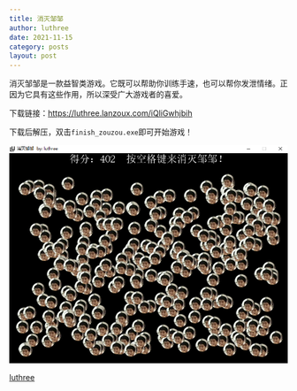 ```yaml
---
title: 消灭邹邹
author: luthree
date: 2021-11-15
category: posts
layout: post
---
```


消灭邹邹是一款益智类游戏。它既可以帮助你训练手速，也可以帮你发泄情绪。正因为它具有这些作用，所以深受广大游戏者的喜爱。

下载链接：https://luthree.lanzoux.com/iQliGwhjbih

下载后解压，双击`finish_zouzou.exe`即可开始游戏！

![消灭邹邹游戏画面](/img/mmexport1636987387142.png)

[luthree](http://luthree.tk)
